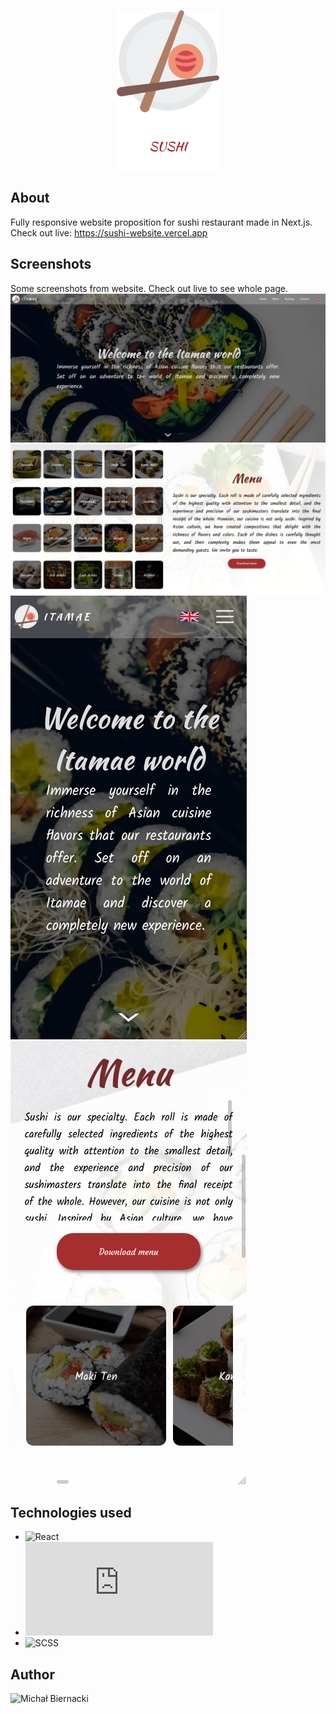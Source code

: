 <p align="center">
  <a href="https://sushi-website.vercel.app/">
    <img src="public/assets/big-logo.png" height="256">
  </a>
</p>

## About
Fully responsive website proposition for sushi restaurant made in Next.js. Check out live: https://sushi-website.vercel.app

## Screenshots
Some screenshots from website. Check out live to see whole page.
![Welcome page](public/screenshots/welcome-page.png "Welcome page")
![Menu page](public/screenshots/menu-page.png "Menu page")
![Welcome page](public/screenshots/welcome-page-mobile.png "Welcome page") ![Menu page](public/screenshots/menu-page-mobile.png "Menu page")

## Technologies used
* ![React](https://github.com/facebook/react)
* ![Next.js](https://github.com/vercel/next.js)
* ![SCSS](https://sass-lang.com/)

## Author
![Michał Biernacki](https://github.com/michalbie)
